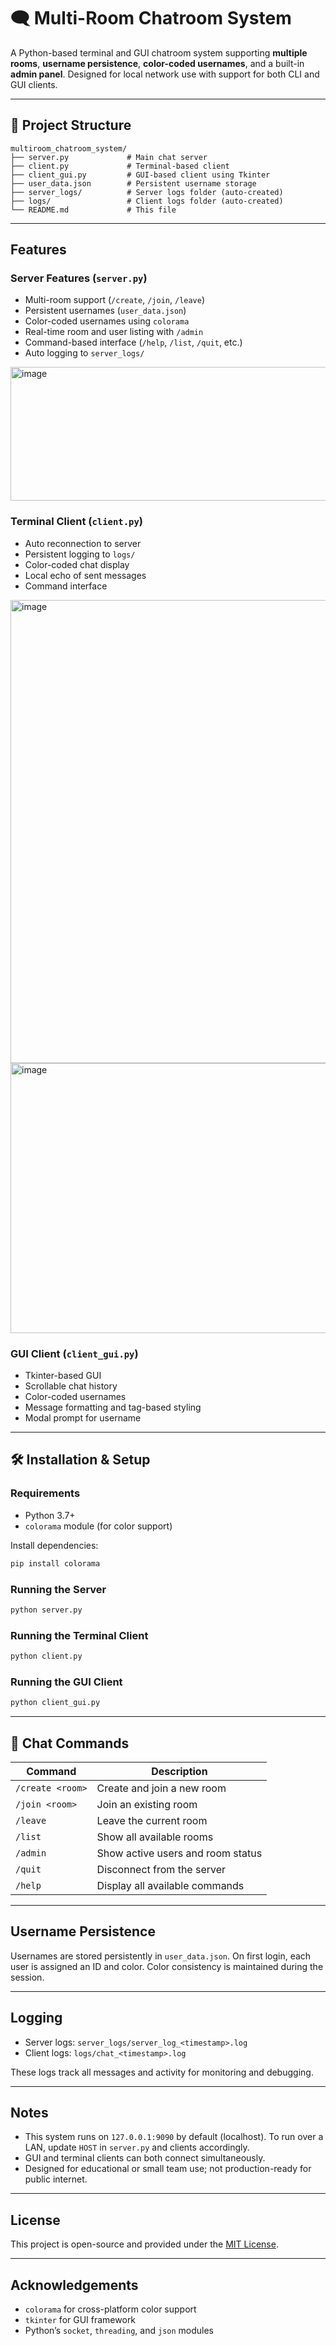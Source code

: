 # 🗨️ Multi-Room Chatroom System

A Python-based terminal and GUI chatroom system supporting **multiple rooms**, **username persistence**, **color-coded usernames**, and a built-in **admin panel**. Designed for local network use with support for both CLI and GUI clients.

---

## 📂 Project Structure

```
multiroom_chatroom_system/
├── server.py             # Main chat server
├── client.py             # Terminal-based client
├── client_gui.py         # GUI-based client using Tkinter
├── user_data.json        # Persistent username storage
├── server_logs/          # Server logs folder (auto-created)
├── logs/                 # Client logs folder (auto-created)
└── README.md             # This file
```

---

##  Features

###  Server Features (`server.py`)
- Multi-room support (`/create`, `/join`, `/leave`)
- Persistent usernames (`user_data.json`)
- Color-coded usernames using `colorama`
- Real-time room and user listing with `/admin`
- Command-based interface (`/help`, `/list`, `/quit`, etc.)
- Auto logging to `server_logs/`
<img width="1011" height="214" alt="image" src="https://github.com/user-attachments/assets/d695e8a3-4b7f-4884-936b-d1275e7866ab" />

###  Terminal Client (`client.py`)
- Auto reconnection to server
- Persistent logging to `logs/`
- Color-coded chat display
- Local echo of sent messages
- Command interface
<img width="1000" height="741" alt="image" src="https://github.com/user-attachments/assets/b1ad1228-c170-4582-82c3-c4dd1ea3038b" />
<img width="912" height="432" alt="image" src="https://github.com/user-attachments/assets/1a602bd5-dd33-4da2-adfc-40eee5ec2f89" />

###  GUI Client (`client_gui.py`)
- Tkinter-based GUI
- Scrollable chat history
- Color-coded usernames
- Message formatting and tag-based styling
- Modal prompt for username

---

## 🛠️ Installation & Setup

### Requirements
- Python 3.7+
- `colorama` module (for color support)

Install dependencies:
```bash
pip install colorama
```

### Running the Server
```bash
python server.py
```

### Running the Terminal Client
```bash
python client.py
```

###  Running the GUI Client
```bash
python client_gui.py
```

---

## 💬 Chat Commands

| Command            | Description                                |
|--------------------|--------------------------------------------|
| `/create <room>`   | Create and join a new room                 |
| `/join <room>`     | Join an existing room                      |
| `/leave`           | Leave the current room                     |
| `/list`            | Show all available rooms                   |
| `/admin`           | Show active users and room status          |
| `/quit`            | Disconnect from the server                 |
| `/help`            | Display all available commands             |

---

##  Username Persistence

Usernames are stored persistently in `user_data.json`. On first login, each user is assigned an ID and color. Color consistency is maintained during the session.

---

##  Logging

- Server logs: `server_logs/server_log_<timestamp>.log`
- Client logs: `logs/chat_<timestamp>.log`

These logs track all messages and activity for monitoring and debugging.

---

##  Notes

- This system runs on `127.0.0.1:9090` by default (localhost). To run over a LAN, update `HOST` in `server.py` and clients accordingly.
- GUI and terminal clients can both connect simultaneously.
- Designed for educational or small team use; not production-ready for public internet.

---

## License

This project is open-source and provided under the [MIT License](LICENSE).

---

## Acknowledgements

- `colorama` for cross-platform color support
- `tkinter` for GUI framework
- Python’s `socket`, `threading`, and `json` modules

